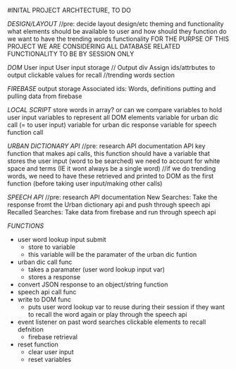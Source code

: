 
#INITAL PROJECT ARCHTECTURE, TO DO 

*DESIGN/LAYOUT*
    //pre: decide layout design/etc
    theming and functionality
    what elements should be available to user and how should they function
    do we want to have the trending words functionality
    FOR THE PURPSE OF THIS PROJECT WE ARE CONSIDERING ALL DATABASE RELATED FUNCTIONALITY TO BE BY SESSION ONLY

*DOM*
    User input
    User input storage
    //
    Output div
    Assign ids/attrbutes to output
    clickable values for recall
    //trending words section

*FIREBASE*
    output storage
    Associated ids: Words, definitions
    putting and pulling data from firebase

*LOCAL SCRIPT*
    store words in array? or can we compare 
    variables to hold user input
    variables to represent all DOM elements
    variable for urban dic call (= to user input)
    variable for urban dic response
    variable for speech function call 

*URBAN DICTIONARY API*
    //pre: research API documentation
    API key
    function that makes api calls, this function should have a variable that stores the user input (word to be searched)
    we need to account for white space and terms (IE it wont always be a single word)
    //if we do trending words, we need to have these retrieved and printed to DOM as the first function (before taking user input/making other calls)

*SPEECH API*
    //pre: research API documentation
    New Searches: Take the response fromt the Urban dictionary api and push through speech api
    Recalled Searches: Take data from firebase and run through speech api


*FUNCTIONS*
- user word lookup input submit 
    + store to variable
    + this variable will be the paramater of the urban dic funtion
- urban dic call func
    + takes a paramater (user word lookup input var)
    + stores a response 
- convert JSON response to an object/string function
- speech api call func
- write to DOM func
    + puts user word lookup var to reuse during their session if they want to recall the word again or play through the speech api
- event listener on past word searches clickable elements to recall defnition
    + firebase retrieval
- reset function
    + clear user input
    + reset variables
